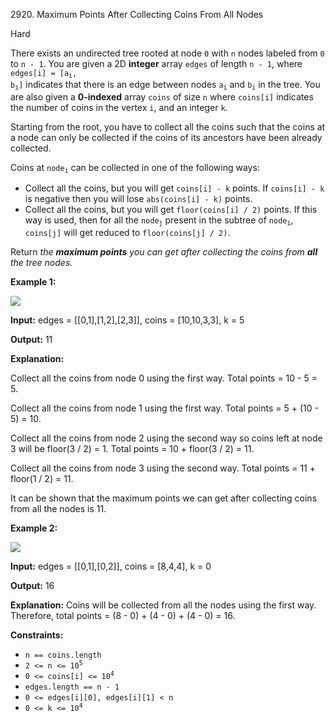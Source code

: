 2920\. Maximum Points After Collecting Coins From All Nodes

Hard

There exists an undirected tree rooted at node `0` with `n` nodes labeled from `0` to `n - 1`. You are given a 2D **integer** array `edges` of length `n - 1`, where <code>edges[i] = [a<sub>i</sub>, b<sub>i</sub>]</code> indicates that there is an edge between nodes <code>a<sub>i</sub></code> and <code>b<sub>i</sub></code> in the tree. You are also given a **0-indexed** array `coins` of size `n` where `coins[i]` indicates the number of coins in the vertex `i`, and an integer `k`.

Starting from the root, you have to collect all the coins such that the coins at a node can only be collected if the coins of its ancestors have been already collected.

Coins at <code>node<sub>i</sub></code> can be collected in one of the following ways:

*   Collect all the coins, but you will get `coins[i] - k` points. If `coins[i] - k` is negative then you will lose `abs(coins[i] - k)` points.
*   Collect all the coins, but you will get `floor(coins[i] / 2)` points. If this way is used, then for all the <code>node<sub>j</sub></code> present in the subtree of <code>node<sub>i</sub></code>, `coins[j]` will get reduced to `floor(coins[j] / 2)`.

Return _the **maximum points** you can get after collecting the coins from **all** the tree nodes._

**Example 1:**

![](https://assets.leetcode.com/uploads/2023/09/18/ex1-copy.png)

**Input:** edges = [[0,1],[1,2],[2,3]], coins = [10,10,3,3], k = 5

**Output:** 11

**Explanation:**

Collect all the coins from node 0 using the first way. Total points = 10 - 5 = 5.

Collect all the coins from node 1 using the first way. Total points = 5 + (10 - 5) = 10.

Collect all the coins from node 2 using the second way so coins left at node 3 will be floor(3 / 2) = 1. Total points = 10 + floor(3 / 2) = 11. 

Collect all the coins from node 3 using the second way. Total points = 11 + floor(1 / 2) = 11.

It can be shown that the maximum points we can get after collecting coins from all the nodes is 11.

**Example 2:**

**![](https://assets.leetcode.com/uploads/2023/09/18/ex2.png)**

**Input:** edges = [[0,1],[0,2]], coins = [8,4,4], k = 0

**Output:** 16

**Explanation:** Coins will be collected from all the nodes using the first way. Therefore, total points = (8 - 0) + (4 - 0) + (4 - 0) = 16.

**Constraints:**

*   `n == coins.length`
*   <code>2 <= n <= 10<sup>5</sup></code>
*   <code>0 <= coins[i] <= 10<sup>4</sup></code>
*   `edges.length == n - 1`
*   `0 <= edges[i][0], edges[i][1] < n`
*   <code>0 <= k <= 10<sup>4</sup></code>